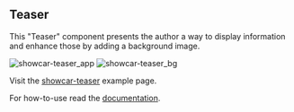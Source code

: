 <h2>Teaser</h2>

This "Teaser" component presents the author a way to display information and enhance those by adding a background image.

<img src="/showcar-ui/docs/assets/images/showcar-teaser_app.jpg" alt="showcar-teaser_app">
<img src="/showcar-ui/docs/assets/images/showcar-teaser_bg.jpg" alt="showcar-teaser_bg">

Visit the <a href="https://www.autoscout24.de/content-management-service/fragments/test.html?fragment=C07Teaser.html" target="_blank">showcar-teaser</a> example page.

For how-to-use read the <a href="https://github.com/Scout24/showcar-benefits" target="_blank">documentation</a>.
